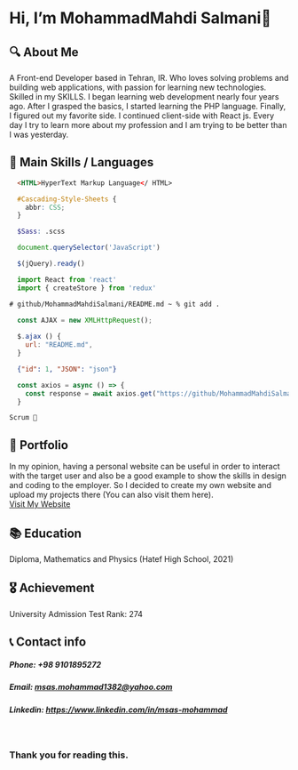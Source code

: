 # Hi, I’m MohammadMahdi Salmani👋

## 🔍 About Me
A Front-end Developer based in Tehran, IR. Who loves solving problems and building web applications, 
with passion for learning new technologies. Skilled in my SKILLS.
I began learning web development nearly four years ago. After I grasped the basics, I started learning 
the PHP language. Finally, I figured out my favorite side. I continued client-side with React js. Every 
day I try to learn more about my profession and I am trying to be better than I was yesterday.

## 👀 Main Skills / Languages
```html
  <HTML>HyperText Markup Language</ HTML>
```

```css
  #Cascading-Style-Sheets {
    abbr: CSS;
  }
```

```scss
  $Sass: .scss
```

```js
  document.querySelector('JavaScript')
```

```js
  $(jQuery).ready()
```

```js
  import React from 'react'
  import { createStore } from 'redux'
```

```diff
# github/MohammadMahdiSalmani/README.md ~ % git add .
```

```js
  const AJAX = new XMLHttpRequest();
  
  $.ajax () {
    url: "README.md",
  }
```

```json
  {"id": 1, "JSON": "json"}
```
```js
  const axios = async () => {
    const response = await axios.get("https://github/MohammadMahdiSalmani/README.md")
  }
```
```
Scrum 👥
```

## 🌱 Portfolio
In my opinion, having a personal website can be useful in order to interact with the target user and 
also be a good example to show the skills in design and coding to the employer. So I decided to create 
my own website and upload my projects there (You can also visit them here).\
[Visit My Website](https://msas-mohammad.ir)

## 📚 Education
Diploma, Mathematics and Physics (Hatef High School, 2021)

## 🎖 Achievement
University Admission Test Rank: 274

## 📞 Contact info
##### Phone: +98 9101895272
##### Email: msas.mohammad1382@yahoo.com
##### Linkedin: https://www.linkedin.com/in/msas-mohammad


&nbsp;
### Thank you for reading this.
